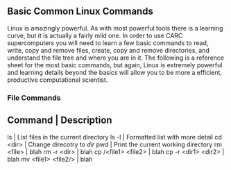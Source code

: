 ## Basic Common Linux Commands

Linux is amazingly powerful. As with most powerful tools there is a learning curve, but it is actually a fairly mild one. In order to use CARC supercomputers you will need to learn a few basic commands to read, write, copy and remove files, create, copy and remove directories, and understand the file tree and where you are in it. The following is a reference sheet for the most basic commands, but again, Linux is extremely powerful and learning details beyond the basics will allow you to be more a efficient, productive computational scientist. 


### File Commands
Command   |  Description
-------------------------
ls          | List files in the current directory
ls -l       | Formatted list with more detail
cd \<dir\>  | Change direcotry to *dir*
pwd 	    | Print the current working directory
rm \<file\> | blah
rm -r \<dir\> | blah
cp /<file1\> \<file2\> | blah 
cp -r \<dir1\> \<dir2\> | blah
mv \<file1\> \<file2/> | blah
 
 
